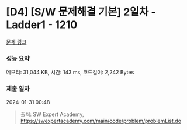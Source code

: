 # [D4] [S/W 문제해결 기본] 2일차 - Ladder1 - 1210 

[문제 링크](https://swexpertacademy.com/main/code/problem/problemDetail.do?contestProbId=AV14ABYKADACFAYh) 

### 성능 요약

메모리: 31,044 KB, 시간: 143 ms, 코드길이: 2,242 Bytes

### 제출 일자

2024-01-31 00:48



> 출처: SW Expert Academy, https://swexpertacademy.com/main/code/problem/problemList.do